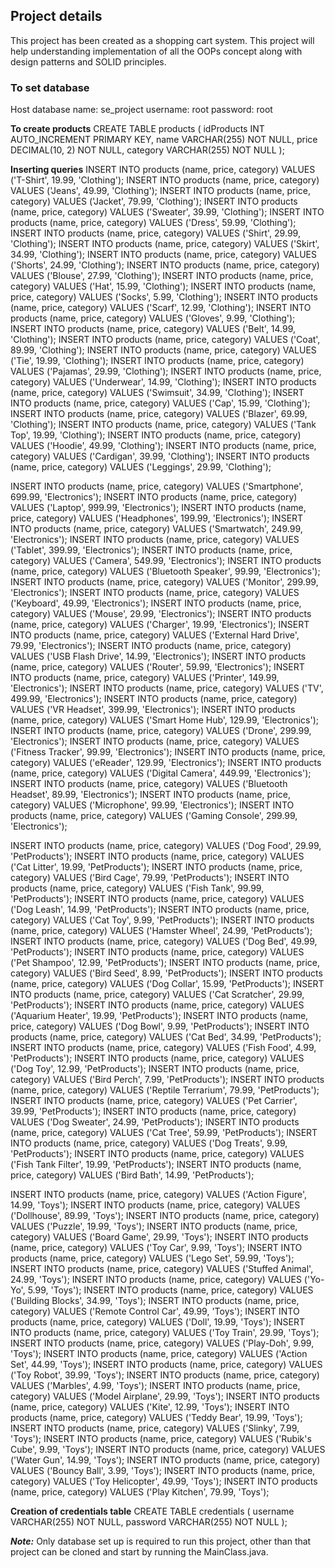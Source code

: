 ## Project details
This project has been created as a shopping cart system. This project will help understanding implementation of all the OOPs concept along with design patterns and SOLID principles. 

### To set database 
Host database name: se_project
username: root
password: root

**To create products**
CREATE TABLE products (
    idProducts INT AUTO_INCREMENT PRIMARY KEY,
    name VARCHAR(255) NOT NULL,
    price DECIMAL(10, 2) NOT NULL,
    category VARCHAR(255) NOT NULL
);

**Inserting queries**
INSERT INTO products (name, price, category) VALUES ('T-Shirt', 19.99, 'Clothing');
INSERT INTO products (name, price, category) VALUES ('Jeans', 49.99, 'Clothing');
INSERT INTO products (name, price, category) VALUES ('Jacket', 79.99, 'Clothing');
INSERT INTO products (name, price, category) VALUES ('Sweater', 39.99, 'Clothing');
INSERT INTO products (name, price, category) VALUES ('Dress', 59.99, 'Clothing');
INSERT INTO products (name, price, category) VALUES ('Shirt', 29.99, 'Clothing');
INSERT INTO products (name, price, category) VALUES ('Skirt', 34.99, 'Clothing');
INSERT INTO products (name, price, category) VALUES ('Shorts', 24.99, 'Clothing');
INSERT INTO products (name, price, category) VALUES ('Blouse', 27.99, 'Clothing');
INSERT INTO products (name, price, category) VALUES ('Hat', 15.99, 'Clothing');
INSERT INTO products (name, price, category) VALUES ('Socks', 5.99, 'Clothing');
INSERT INTO products (name, price, category) VALUES ('Scarf', 12.99, 'Clothing');
INSERT INTO products (name, price, category) VALUES ('Gloves', 9.99, 'Clothing');
INSERT INTO products (name, price, category) VALUES ('Belt', 14.99, 'Clothing');
INSERT INTO products (name, price, category) VALUES ('Coat', 89.99, 'Clothing');
INSERT INTO products (name, price, category) VALUES ('Tie', 19.99, 'Clothing');
INSERT INTO products (name, price, category) VALUES ('Pajamas', 29.99, 'Clothing');
INSERT INTO products (name, price, category) VALUES ('Underwear', 14.99, 'Clothing');
INSERT INTO products (name, price, category) VALUES ('Swimsuit', 34.99, 'Clothing');
INSERT INTO products (name, price, category) VALUES ('Cap', 15.99, 'Clothing');
INSERT INTO products (name, price, category) VALUES ('Blazer', 69.99, 'Clothing');
INSERT INTO products (name, price, category) VALUES ('Tank Top', 19.99, 'Clothing');
INSERT INTO products (name, price, category) VALUES ('Hoodie', 49.99, 'Clothing');
INSERT INTO products (name, price, category) VALUES ('Cardigan', 39.99, 'Clothing');
INSERT INTO products (name, price, category) VALUES ('Leggings', 29.99, 'Clothing');



INSERT INTO products (name, price, category) VALUES ('Smartphone', 699.99, 'Electronics');
INSERT INTO products (name, price, category) VALUES ('Laptop', 999.99, 'Electronics');
INSERT INTO products (name, price, category) VALUES ('Headphones', 199.99, 'Electronics');
INSERT INTO products (name, price, category) VALUES ('Smartwatch', 249.99, 'Electronics');
INSERT INTO products (name, price, category) VALUES ('Tablet', 399.99, 'Electronics');
INSERT INTO products (name, price, category) VALUES ('Camera', 549.99, 'Electronics');
INSERT INTO products (name, price, category) VALUES ('Bluetooth Speaker', 99.99, 'Electronics');
INSERT INTO products (name, price, category) VALUES ('Monitor', 299.99, 'Electronics');
INSERT INTO products (name, price, category) VALUES ('Keyboard', 49.99, 'Electronics');
INSERT INTO products (name, price, category) VALUES ('Mouse', 29.99, 'Electronics');
INSERT INTO products (name, price, category) VALUES ('Charger', 19.99, 'Electronics');
INSERT INTO products (name, price, category) VALUES ('External Hard Drive', 79.99, 'Electronics');
INSERT INTO products (name, price, category) VALUES ('USB Flash Drive', 14.99, 'Electronics');
INSERT INTO products (name, price, category) VALUES ('Router', 59.99, 'Electronics');
INSERT INTO products (name, price, category) VALUES ('Printer', 149.99, 'Electronics');
INSERT INTO products (name, price, category) VALUES ('TV', 499.99, 'Electronics');
INSERT INTO products (name, price, category) VALUES ('VR Headset', 399.99, 'Electronics');
INSERT INTO products (name, price, category) VALUES ('Smart Home Hub', 129.99, 'Electronics');
INSERT INTO products (name, price, category) VALUES ('Drone', 299.99, 'Electronics');
INSERT INTO products (name, price, category) VALUES ('Fitness Tracker', 99.99, 'Electronics');
INSERT INTO products (name, price, category) VALUES ('eReader', 129.99, 'Electronics');
INSERT INTO products (name, price, category) VALUES ('Digital Camera', 449.99, 'Electronics');
INSERT INTO products (name, price, category) VALUES ('Bluetooth Headset', 89.99, 'Electronics');
INSERT INTO products (name, price, category) VALUES ('Microphone', 99.99, 'Electronics');
INSERT INTO products (name, price, category) VALUES ('Gaming Console', 299.99, 'Electronics');


INSERT INTO products (name, price, category) VALUES ('Dog Food', 29.99, 'PetProducts');
INSERT INTO products (name, price, category) VALUES ('Cat Litter', 19.99, 'PetProducts');
INSERT INTO products (name, price, category) VALUES ('Bird Cage', 79.99, 'PetProducts');
INSERT INTO products (name, price, category) VALUES ('Fish Tank', 99.99, 'PetProducts');
INSERT INTO products (name, price, category) VALUES ('Dog Leash', 14.99, 'PetProducts');
INSERT INTO products (name, price, category) VALUES ('Cat Toy', 9.99, 'PetProducts');
INSERT INTO products (name, price, category) VALUES ('Hamster Wheel', 24.99, 'PetProducts');
INSERT INTO products (name, price, category) VALUES ('Dog Bed', 49.99, 'PetProducts');
INSERT INTO products (name, price, category) VALUES ('Pet Shampoo', 12.99, 'PetProducts');
INSERT INTO products (name, price, category) VALUES ('Bird Seed', 8.99, 'PetProducts');
INSERT INTO products (name, price, category) VALUES ('Dog Collar', 15.99, 'PetProducts');
INSERT INTO products (name, price, category) VALUES ('Cat Scratcher', 29.99, 'PetProducts');
INSERT INTO products (name, price, category) VALUES ('Aquarium Heater', 19.99, 'PetProducts');
INSERT INTO products (name, price, category) VALUES ('Dog Bowl', 9.99, 'PetProducts');
INSERT INTO products (name, price, category) VALUES ('Cat Bed', 34.99, 'PetProducts');
INSERT INTO products (name, price, category) VALUES ('Fish Food', 4.99, 'PetProducts');
INSERT INTO products (name, price, category) VALUES ('Dog Toy', 12.99, 'PetProducts');
INSERT INTO products (name, price, category) VALUES ('Bird Perch', 7.99, 'PetProducts');
INSERT INTO products (name, price, category) VALUES ('Reptile Terrarium', 79.99, 'PetProducts');
INSERT INTO products (name, price, category) VALUES ('Pet Carrier', 39.99, 'PetProducts');
INSERT INTO products (name, price, category) VALUES ('Dog Sweater', 24.99, 'PetProducts');
INSERT INTO products (name, price, category) VALUES ('Cat Tree', 59.99, 'PetProducts');
INSERT INTO products (name, price, category) VALUES ('Dog Treats', 9.99, 'PetProducts');
INSERT INTO products (name, price, category) VALUES ('Fish Tank Filter', 19.99, 'PetProducts');
INSERT INTO products (name, price, category) VALUES ('Bird Bath', 14.99, 'PetProducts');

INSERT INTO products (name, price, category) VALUES ('Action Figure', 14.99, 'Toys');
INSERT INTO products (name, price, category) VALUES ('Dollhouse', 89.99, 'Toys');
INSERT INTO products (name, price, category) VALUES ('Puzzle', 19.99, 'Toys');
INSERT INTO products (name, price, category) VALUES ('Board Game', 29.99, 'Toys');
INSERT INTO products (name, price, category) VALUES ('Toy Car', 9.99, 'Toys');
INSERT INTO products (name, price, category) VALUES ('Lego Set', 59.99, 'Toys');
INSERT INTO products (name, price, category) VALUES ('Stuffed Animal', 24.99, 'Toys');
INSERT INTO products (name, price, category) VALUES ('Yo-Yo', 5.99, 'Toys');
INSERT INTO products (name, price, category) VALUES ('Building Blocks', 34.99, 'Toys');
INSERT INTO products (name, price, category) VALUES ('Remote Control Car', 49.99, 'Toys');
INSERT INTO products (name, price, category) VALUES ('Doll', 19.99, 'Toys');
INSERT INTO products (name, price, category) VALUES ('Toy Train', 29.99, 'Toys');
INSERT INTO products (name, price, category) VALUES ('Play-Doh', 9.99, 'Toys');
INSERT INTO products (name, price, category) VALUES ('Action Set', 44.99, 'Toys');
INSERT INTO products (name, price, category) VALUES ('Toy Robot', 39.99, 'Toys');
INSERT INTO products (name, price, category) VALUES ('Marbles', 4.99, 'Toys');
INSERT INTO products (name, price, category) VALUES ('Model Airplane', 29.99, 'Toys');
INSERT INTO products (name, price, category) VALUES ('Kite', 12.99, 'Toys');
INSERT INTO products (name, price, category) VALUES ('Teddy Bear', 19.99, 'Toys');
INSERT INTO products (name, price, category) VALUES ('Slinky', 7.99, 'Toys');
INSERT INTO products (name, price, category) VALUES ('Rubik\'s Cube', 9.99, 'Toys');
INSERT INTO products (name, price, category) VALUES ('Water Gun', 14.99, 'Toys');
INSERT INTO products (name, price, category) VALUES ('Bouncy Ball', 3.99, 'Toys');
INSERT INTO products (name, price, category) VALUES ('Toy Helicopter', 49.99, 'Toys');
INSERT INTO products (name, price, category) VALUES ('Play Kitchen', 79.99, 'Toys');


**Creation of credentials table**
CREATE TABLE credentials (
    username VARCHAR(255) NOT NULL,
    password VARCHAR(255) NOT NULL
);

**_Note:_** Only database set up is required to run this project, other than that project can be cloned and start by running the MainClass.java. 
